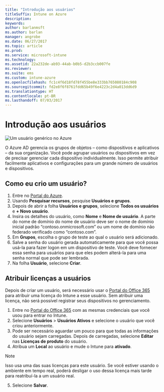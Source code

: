 ```yaml
---
title: "Introdução aos usuários"
titleSuffix: Intune on Azure
description: 
keywords: 
author: barlanmsft
ms.author: barlan
manager: angrobe
ms.date: 06/27/2017
ms.topic: article
ms.prod: 
ms.service: microsoft-intune
ms.technology: 
ms.assetid: 22a232de-ab93-44ab-b0b5-d2b3ccb007fe
ms.reviewer: 
ms.suite: ems
ms.custom: intune-azure
ms.openlocfilehash: fc1c4f6d18fd78f455be8e333bb765080184c908
ms.sourcegitcommit: fd2e8f6f8761fdd65b49f6e4223c2d4a013dd6d9
ms.translationtype: HT
ms.contentlocale: pt-BR
ms.lasthandoff: 07/03/2017
---
```

# <a name="get-started-with-users"></a>Introdução aos usuários

![Um usuário genérico no Azure](/intune/media/generic-intune-user.png)

O Azure AD gerencia os grupos de objetos – como dispositivos e aplicativos – da sua organização. Você pode agrupar usuários ou dispositivos em vez de precisar gerenciar cada dispositivo individualmente. Isso permite atribuir facilmente aplicativos e configurações para um grande número de usuários e dispositivos.

## <a name="how-do-i-create-a-user"></a>Como eu crio um usuário?

1. Entre no [Portal do Azure](https://portal.azure.com).
2. Usando **Pesquisar recursos**, pesquise **Usuários e grupos**.
3. Depois de abrir a folha **Usuários e grupos**, selecione **Todos os usuários** e **+ Novo usuário**.
4. Insira os detalhes do usuário, como **Nome** e **Nome de usuário**. A parte do nome de domínio do nome de usuário deve ser o nome de domínio inicial padrão “contoso.onmicrosoft.com” ou um nome de domínio não federado verificado como “contoso.com”.
5. Em **Grupos**, escolha o grupo de teste ao qual o usuário será adicionado.
6. Salve a senha do usuário gerada automaticamente para que você possa usá-la para fazer logon em um dispositivo de teste. Você deve fornecer essa senha para usuários para que eles podem alterá-la para uma senha normal que pode ser lembrada.
7. Na folha **Usuário**, selecione **Criar**.

## <a name="assigning-licenses-to-users"></a>Atribuir licenças a usuários

Depois de criar um usuário, será necessário usar o [Portal do Office 365](http://go.microsoft.com/fwlink/p/?LinkId=698854) para atribuir uma licença do Intune a esse usuário. Sem atribuir uma licença, não será possível registrar seus dispositivos no gerenciamento.

1. Entre no [Portal do Office 365](http://go.microsoft.com/fwlink/p/?LinkId=698854) com as mesmas credenciais que você usou para entrar no Intune.
2. Selecione **Usuários** > **Usuários Ativos** e selecione o usuário que você criou anteriormente.
3. Pode ser necessário aguardar um pouco para que todas as informações do usuário sejam carregadas. Depois de carregadas, selecione **Editar** nas **Licenças de produto** do usuário.
4. Atribua um **Local** ao usuário e mude o Intune para **ativado**.

 > [!NOTE]
 > Isso usa uma das suas licenças para este usuário. Se você estiver usando o ambiente em tempo real, poderá desligar o uso dessa licença mais tarde para reatribuí-la a um usuário real.

5. Selecione **Salvar**.

